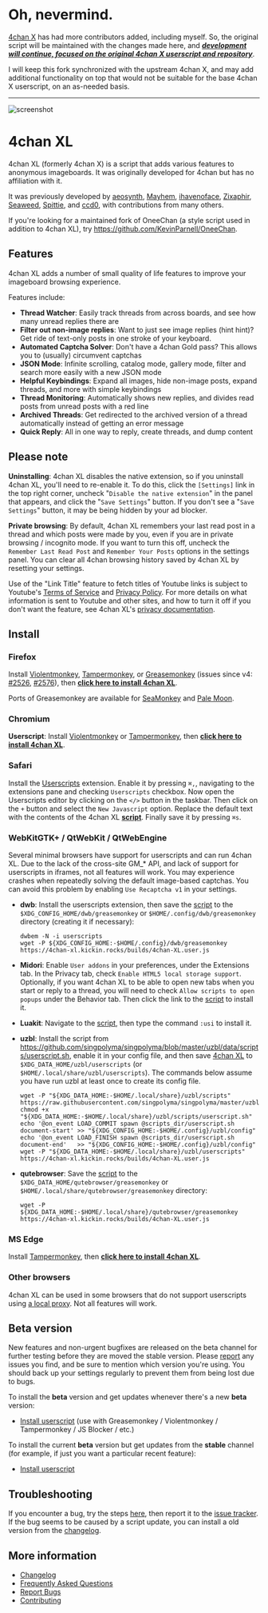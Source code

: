 # Oh, nevermind.
[4chan X](https://github.com/ccd0/4chan-x) has had more contributors added, including myself. So, the original script will be maintained with the changes made here, and ***[development will continue, focused on the original 4chan X userscript and repository](https://github.com/ccd0/4chan-x)***.

I will keep this fork synchronized with the upstream 4chan X, and may add additional functionality on top that would not be suitable for the base 4chan X userscript, on an as-needed basis.

---

![screenshot](https://pentargency.github.io/4chan-xl/img/screenshot.png)
# 4chan XL
4chan XL (formerly 4chan X) is a script that adds various features to anonymous imageboards. It was originally developed for 4chan but has no affiliation with it.

It was previously developed by [aeosynth](https://github.com/aeosynth/4chan-x), [Mayhem](https://github.com/MayhemYDG/4chan-x), [ihavenoface](https://github.com/ihavenoface/4chan-x), [Zixaphir](https://github.com/zixaphir/appchan-x), [Seaweed](https://github.com/seaweedchan/4chan-x), [Spittie](https://github.com/Spittie/4chan-x), and [ccd0](https://github.com/ccd0/4chan-x), with contributions from many others.

If you're looking for a maintained fork of OneeChan (a style script used in addition to 4chan XL), try
https://github.com/KevinParnell/OneeChan.

## Features
4chan XL adds a number of small quality of life features to improve your imageboard browsing experience.

Features include:

- **Thread Watcher**: Easily track threads from across boards, and see how many unread replies there are 
- **Filter out non-image replies**: Want to just see image replies (hint hint)? Get ride of text-only posts in one stroke of your keyboard.
- **Automated Captcha Solver**: Don't have a 4chan Gold pass? This allows you to (usually) circumvent captchas
- **JSON Mode**: Infinite scrolling, catalog mode, gallery mode, filter and search more easily with a new JSON mode
- **Helpful Keybindings**: Expand all images, hide non-image posts, expand threads, and more with simple keybindings
- **Thread Monitoring**: Automatically shows new replies, and divides read posts from unread posts with a red line
- **Archived Threads**: Get redirected to the archived version of a thread automatically instead of getting an error message
- **Quick Reply**: All in one way to reply, create threads, and dump content

## Please note
**Uninstalling**: 4chan XL disables the native extension, so if you uninstall 4chan XL, you'll need to re-enable it. To do this, click the `[Settings]` link in the top right corner, uncheck "`Disable the native extension`" in the panel that appears, and click the "`Save Settings`" button. If you don't see a "`Save Settings`" button, it may be being hidden by your ad blocker.

**Private browsing**: By default, 4chan XL remembers your last read post in a thread and which posts were made by you, even if you are in private browsing / incognito mode. If you want to turn this off, uncheck the `Remember Last Read Post` and `Remember Your Posts` options in the settings panel. You can clear all 4chan browsing history saved by 4chan XL by resetting your settings.

Use of the "Link Title" feature to fetch titles of Youtube links is subject to Youtube's [Terms of Service](https://www.youtube.com/t/terms) and [Privacy Policy](http://www.google.com/policies/privacy). For more details on what information is sent to Youtube and other sites, and how to turn it off if you don't want the feature, see 4chan XL's [privacy documentation](https://github.com/pentargency/4chan-xl/wiki/Privacy).

## Install

### Firefox
Install [Violentmonkey](https://addons.mozilla.org/en-US/firefox/addon/violentmonkey/), [Tampermonkey](https://addons.mozilla.org/en-US/firefox/addon/tampermonkey/), or [Greasemonkey](https://addons.mozilla.org/en-US/firefox/addon/greasemonkey/) (issues since v4: [#2526](https://github.com/greasemonkey/greasemonkey/issues/2526), [#2576](https://github.com/greasemonkey/greasemonkey/issues/2574)), then **[click here to install 4chan XL](https://4chan-xl.kickin.rocks/builds/4chan-XL.user.js)**.

Ports of Greasemonkey are available for [SeaMonkey](https://sourceforge.net/projects/gmport/) and [Pale Moon](https://github.com/janekptacijarabaci/greasemonkey/releases/latest).

### Chromium
**Userscript**: Install [Violentmonkey](https://chrome.google.com/webstore/detail/violent-monkey/jinjaccalgkegednnccohejagnlnfdag) or [Tampermonkey](https://tampermonkey.net/), then **[click here to install 4chan XL](https://4chan-xl.kickin.rocks/builds/4chan-XL.user.js)**.

### Safari
Install the [Userscripts](https://itunes.apple.com/us/app/userscripts/id1463298887) extension. Enable it by pressing `⌘,`, navigating to the extensions pane and checking `Userscripts` checkbox. Now open the Userscripts editor by clicking on the `</>` button in the taskbar. Then click on the `+` button and select the `New Javascript` option. Replace the default text with the contents of the 4chan XL **[script](https://4chan-xl.kickin.rocks/builds/4chan-XL.user.js)**. Finally save it by pressing `⌘s`.

### WebKitGTK+ / QtWebKit / QtWebEngine
Several minimal browsers have support for userscripts and can run 4chan XL. Due to the lack of the cross-site GM_* API, and lack of support for userscripts in iframes, not all features will work. You may experience crashes when repeatedly solving the default image-based captchas. You can avoid this problem by enabling `Use Recaptcha v1` in your settings.

- **dwb**: Install the userscripts extension, then save the [script](https://4chan-xl.kickin.rocks/builds/4chan-XL.user.js) to the `$XDG_CONFIG_HOME/dwb/greasemonkey` or `$HOME/.config/dwb/greasemonkey` directory (creating it if necessary):

  ```
  dwbem -N -i userscripts
  wget -P ${XDG_CONFIG_HOME:-$HOME/.config}/dwb/greasemonkey https://4chan-xl.kickin.rocks/builds/4chan-XL.user.js
  ```

- **Midori**: Enable `User addons` in your preferences, under the Extensions tab. In the Privacy tab, check `Enable HTML5 local storage support`. Optionally, if you want 4chan XL to be able to open new tabs when you start or reply to a thread, you will need to check `Allow scripts to open popups` under the Behavior tab. Then click the link to the [script](https://4chan-xl.kickin.rocks/builds/4chan-XL.user.js) to install it.

- **Luakit**: Navigate to the [script](https://4chan-xl.kickin.rocks/builds/4chan-XL.user.js), then type the command `:usi` to install it.

- **uzbl**: Install the script from https://github.com/singpolyma/singpolyma/blob/master/uzbl/data/scripts/userscript.sh, enable it in your config file, and then save [4chan XL](https://4chan-xl.kickin.rocks/builds/4chan-XL.user.js) to `$XDG_DATA_HOME/uzbl/userscripts` (or `$HOME/.local/share/uzbl/userscripts`). The commands below assume you have run uzbl at least once to create its config file.

  ```
  wget -P "${XDG_DATA_HOME:-$HOME/.local/share}/uzbl/scripts" https://raw.githubusercontent.com/singpolyma/singpolyma/master/uzbl/data/scripts/userscript.sh
  chmod +x "${XDG_DATA_HOME:-$HOME/.local/share}/uzbl/scripts/userscript.sh"
  echo '@on_event LOAD_COMMIT spawn @scripts_dir/userscript.sh document-start' >> "${XDG_CONFIG_HOME:-$HOME/.config}/uzbl/config"
  echo '@on_event LOAD_FINISH spawn @scripts_dir/userscript.sh document-end'   >> "${XDG_CONFIG_HOME:-$HOME/.config}/uzbl/config"
  wget -P "${XDG_DATA_HOME:-$HOME/.local/share}/uzbl/userscripts" https://4chan-xl.kickin.rocks/builds/4chan-XL.user.js
  ```

- **qutebrowser**: Save the [script](https://4chan-xl.kickin.rocks/builds/4chan-XL.user.js) to the `$XDG_DATA_HOME/qutebrowser/greasemonkey` or `$HOME/.local/share/qutebrowser/greasemonkey` directory:

  ```
  wget -P ${XDG_DATA_HOME:-$HOME/.local/share}/qutebrowser/greasemonkey https://4chan-xl.kickin.rocks/builds/4chan-XL.user.js
  ```

### MS Edge
Install [Tampermonkey](https://www.microsoft.com/en-us/store/p/tampermonkey/9nblggh5162s), then **[click here to install 4chan XL](https://4chan-xl.kickin.rocks/builds/4chan-XL.user.js)**.

### Other browsers
4chan XL can be used in some browsers that do not support userscripts using [a local proxy](https://github.com/ccd0/4chan-x-proxy). Not all features will work.

## Beta version
New features and non-urgent bugfixes are released on the beta channel for further testing before they are moved the stable version. Please [report](https://github.com/pentargency/4chan-xl/issues?q=is%3Aopen+sort%3Aupdated-desc) any issues you find, and be sure to mention which version you're using. You should back up your settings regularly to prevent them from being lost due to bugs.

To install the **beta** version and get updates whenever there's a new **beta** version:
- [Install userscript](https://4chan-xl.kickin.rocks/builds/4chan-XL-beta.user.js) (use with Greasemonkey / Violentmonkey / Tampermonkey / JS Blocker / etc.)

To install the current **beta** version but get updates from the **stable** channel (for example, if just you want a particular recent feature):
- [Install userscript](https://github.com/pentargency/4chan-xl/raw/beta/builds/4chan-XL.user.js)

## Troubleshooting
If you encounter a bug, try the steps [here](https://github.com/pentargency/4chan-xl/blob/master/CONTRIBUTING.md#reporting-bugs), then report it to the [issue tracker](https://github.com/pentargency/4chan-xl/issues?q=is%3Aopen+sort%3Aupdated-desc). If the bug seems to be caused by a script update, you can install a old version from the [changelog](https://github.com/pentargency/4chan-xl/blob/master/CHANGELOG.md).

## More information
- [Changelog](https://github.com/pentargency/4chan-xl/blob/master/CHANGELOG.md)
- [Frequently Asked Questions](https://github.com/pentargency/4chan-xl/wiki/Frequently-Asked-Questions)
- [Report Bugs](https://github.com/pentargency/4chan-xl/issues)
- [Contributing](https://github.com/pentargency/4chan-xl/blob/master/CONTRIBUTING.md)

